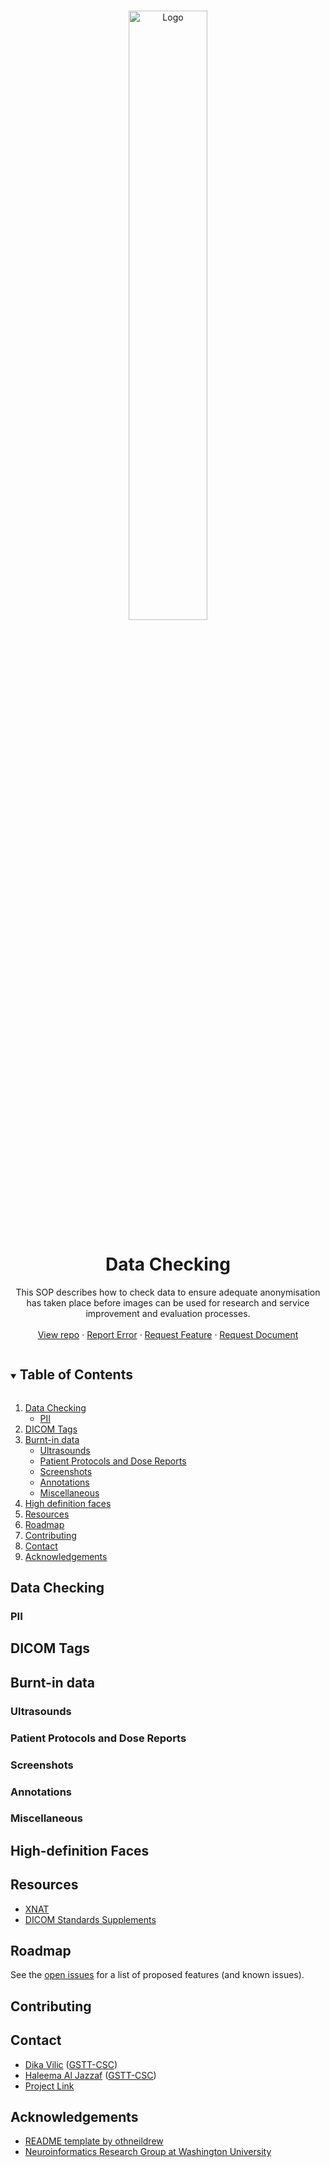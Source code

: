 <!-- PROJECT HEADING -->
<br />
<p align="center">
<a href="https://github.com/GSTT-CSC/XNAT">
    <img src="https://raw.githubusercontent.com/GSTT-CSC/gstt-csc.github.io/main/assets/transparent-CSC-logo-cropped.png" alt="Logo" width="50%">
  </a>
<h1 align="center">Data Checking</h1>
<p align="center">
This SOP describes how to check data to ensure adequate anonymisation has taken place before images can be used for research
and service improvement and evaluation processes.
<br />

<br />
<a href="https://github.com/GSTT-CSC/XNAT">View repo</a>
·
<a href="https://github.com/GSTT-CSC/XNAT/issues">Report Error</a>
·
<a href="https://github.com/GSTT-CSC/XNAT/issues">Request Feature</a>
·
<a href="https://github.com/GSTT-CSC/XNAT/issues">Request Document</a>
</p>

<!-- TABLE OF CONTENTS -->
<details open="open">
  <summary><h2 style="display: inline-block">Table of Contents</h2></summary>
  <ol>
    <li>
      <a href="#data-checking">Data Checking</a>
      <ul>
        <li><a href="#PII">PII</a></li>
      </ul>
    </li>
    <li><a href="#DICOM-tags">DICOM Tags</a>
    <li>
      <a href="#Burnt-in-data">Burnt-in data</a>
      <ul>
        <li><a href="#Ultrasounds">Ultrasounds</a></li>
        <li><a href="#Patient-Protocols-and-Dose-Reports">Patient Protocols and Dose Reports</a></li>
        <li><a href="#Screenshots">Screenshots</a></li>
        <li><a href="#Annotations">Annotations</a></li>
        <li><a href="#Miscellaneous">Miscellaneous</a></li>
      </ul>
    </li>
    <li><a href="#high-definition-faces">High definition faces</a></li>
    <li><a href="#resources">Resources</a></li>
    <li><a href="#roadmap">Roadmap</a></li>
    <li><a href="#contributing">Contributing</a></li>
    <li><a href="#contact">Contact</a></li>
   <li><a href="#acknowledgements">Acknowledgements</a></li>
  </ol>
</details>



<!-- DATA CHECKING -->
## Data Checking


<!-- PII -->
### PII


<!-- DICOM TAGS -->
## DICOM Tags


<!-- BURNT-IN DATA -->
## Burnt-in data


<!-- ULTRASOUNDS -->
### Ultrasounds


<!-- Patient Protocols and Dose Reports -->
### Patient Protocols and Dose Reports


<!-- SCREENSHOTS -->
### Screenshots


<!-- Annotations -->
### Annotations


<!-- Miscellaneous -->
### Miscellaneous


<!-- HIGH DEFINITION FACES -->
## High-definition Faces



<!-- RESOURCES -->
## Resources
* [XNAT](https://www.xnat.org/)
* [DICOM Standards Supplements](https://www.dicomstandard.org/supplements)

<!-- ROADMAP -->
## Roadmap
See the [open issues](https://github.com/GSTT-CSC/XNAT/issues) for a list of proposed features (and known issues).

<!-- CONTRIBUTING -->
## Contributing

<!-- CONTACT -->
## Contact

* [Dika Vilic](mailto:Dijana.Vilic@gstt.nhs.uk) ([GSTT-CSC](https://gstt-csc.github.io/))
* [Haleema Al Jazzaf](mailto:Haleema.AlJazzaf@gstt.nhs.uk) ([GSTT-CSC](https://gstt-csc.github.io/))
* [Project Link](https://github.com/GSTT-CSC/XNAT)

<!-- ACKNOWLEDGEMENTS -->
## Acknowledgements

* [README template by othneildrew](https://github.com/othneildrew/Best-README-Template)
* [Neuroinformatics Research Group at Washington University](https://www.mir.wustl.edu/research/research-centers/computational-imaging-research-center-circ/labs/marcus-lab)
